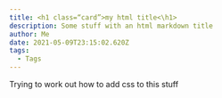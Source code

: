 ```yaml
---
title: <h1 class=“card”>my html title<\h1>
description: Some stuff with an html markdown title
author: Me
date: 2021-05-09T23:15:02.620Z
tags:
  - Tags
---
```

Trying to work out how to add css to this stuff
